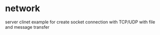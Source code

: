 # network
server clinet example for create socket connection with TCP/UDP with file and message transfer
